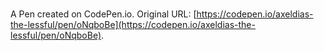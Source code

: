 # 

A Pen created on CodePen.io. Original URL: [https://codepen.io/axeldias-the-lessful/pen/oNqboBe](https://codepen.io/axeldias-the-lessful/pen/oNqboBe).

